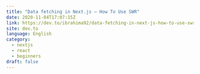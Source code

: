 ```yaml
---
title: "Data fetching in Next.js — How To Use SWR"
date: 2020-11-04T17:07:15Z
link: https://dev.to/ibrahima92/data-fetching-in-next-js-how-to-use-swr-34gn?utm_medium=RSS&utm_source=news.12bit.vn
site: dev.to
language: English
category:
  - nextjs
  - react
  - beginners
draft: false
---
```

